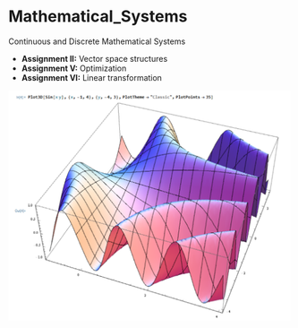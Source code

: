# Mathematical_Systems
Continuous and Discrete Mathematical Systems
- **Assignment II:** Vector space structures
- **Assignment V:** Optimization
- **Assignment VI:** Linear transformation


![Github Mathematica](Mathematica.png)
